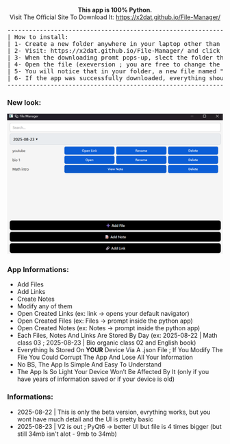 <p align="center"><strong>This app is 100% Python.</strong><br>
Visit The Official Site To Download It: <a href="https://x2dat.github.io/File-Manager/">https://x2dat.github.io/File-Manager/</a></p>

<pre>
--------------------------------------------------------------------------------------------------------------------------------------
| How to install:                                                                                                                    |
| 1- Create a new folder anywhere in your laptop other than C:\Program Files\ OR any place named program files.                      |
| 2- Visit: https://x2dat.github.io/File-Manager/ and click on the "Download For Windows button".                                    |
| 3- When the downloading promt pops-up, slect the folder that you created before and install it there.                              |
| 4- Open the file (exeversion ; you are free to change the name) and add/create any file/note.                                      |
| 5- You will notice that in your folder, a new file named "file_date.json" was created: DO NOT DELETE IT, it needs to stay there!!! |
| 6- If the app was successfully downloaded, everything should run fine. (You don't need wifi to use the app)                        |
--------------------------------------------------------------------------------------------------------------------------------------
</pre>

### New look:
<img src="ss.png" width="600">

### App Informations:
- Add Files  
- Add Links  
- Create Notes  
- Modify any of them  
- Open Created Links (ex: link → opens your default navigator)  
- Open Created Files (ex: Files → prompt inside the python app)  
- Open Created Notes (ex: Notes → prompt inside the python app)  
- Each Files, Notes And Links Are Stored By Day (ex: 2025-08-22 | Math class 03 ; 2025-08-23 | Bio organic class 02 and English book)  
- Everything Is Stored On **YOUR** Device Via A .json File ; If You Modify The File You Could Corrupt The App And Lose All Your Information  
- No BS, The App Is Simple And Easy To Understand  
- The App Is So Light Your Device Won’t Be Affected By It (only if you have years of information saved or if your device is old)

### Informations:
- 2025-08-22 | This is only the beta version, evrything works, but you wont have much detail and the UI is pretty basic
- 2025-08-23 | V2 is out ; PyQt6 -> better UI but file is 4 times bigger (but still 34mb isn't alot - 9mb to 34mb)
